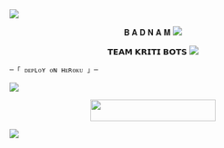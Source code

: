 <img src="https://user-images.githubusercontent.com/73097560/115834477-dbab4500-a447-11eb-908a-139a6edaec5c.gif">
<p align="center">
𝐁 𝐀 𝐃 𝐍 𝐀 𝐌 
<img src="https://user-images.githubusercontent.com/73097560/115834477-dbab4500-a447-11eb-908a-139a6edaec5c.gif">
<p align="center">
𝗧𝗘𝗔𝗠 𝗞𝗥𝗜𝗧𝗜 𝗕𝗢𝗧𝗦
<img src="https://user-images.githubusercontent.com/73097560/115834477-dbab4500-a447-11eb-908a-139a6edaec5c.gif">

    ─「 ᴅᴇᴩʟᴏʏ ᴏɴ ʜᴇʀᴏᴋᴜ 」─
</h3>
<img src="https://user-images.githubusercontent.com/73097560/115834477-dbab4500-a447-11eb-908a-139a6edaec5c.gif">
<p align="center"><a href="https://dashboard.heroku.com/new?template=https://github.com/Zx-Aaru/JhantuBot"> <img src="https://img.shields.io/badge/Deploy%20On%20Heroku-00FFFF?style=for-the-badge&logo=heroku" width="220" height="38.45"/></a></p>
<img src="https://user-images.githubusercontent.com/73097560/115834477-dbab4500-a447-11eb-908a-139a6edaec5c.gif">
